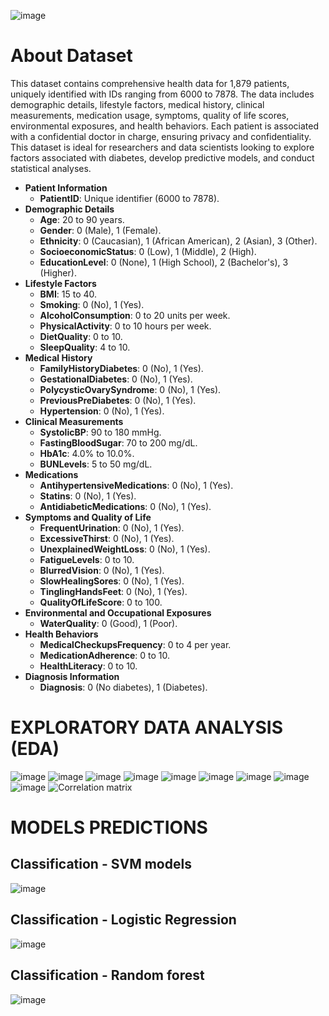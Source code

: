 

![image](https://github.com/vsynguyen/Diabetes-Analysis/assets/162006821/ea3b127d-9b02-4dcb-883d-913896f2e987)


# About Dataset
This dataset contains comprehensive health data for 1,879 patients, uniquely identified with IDs ranging from 6000 to 7878. The data includes demographic details, lifestyle factors, medical history, clinical measurements, medication usage, symptoms, quality of life scores, environmental exposures, and health behaviors. Each patient is associated with a confidential doctor in charge, ensuring privacy and confidentiality. This dataset is ideal for researchers and data scientists looking to explore factors associated with diabetes, develop predictive models, and conduct statistical analyses.

- **Patient Information**
    - **PatientID**: Unique identifier (6000 to 7878).
- **Demographic Details**
    - **Age**: 20 to 90 years.
    - **Gender**: 0 (Male), 1 (Female).
    - **Ethnicity**: 0 (Caucasian), 1 (African American), 2 (Asian), 3 (Other).
    - **SocioeconomicStatus**: 0 (Low), 1 (Middle), 2 (High).
    - **EducationLevel**: 0 (None), 1 (High School), 2 (Bachelor's), 3 (Higher).
- **Lifestyle Factors**
    - **BMI**: 15 to 40.
    - **Smoking**: 0 (No), 1 (Yes).
    - **AlcoholConsumption**: 0 to 20 units per week.
    - **PhysicalActivity**: 0 to 10 hours per week.
    - **DietQuality**: 0 to 10.
    - **SleepQuality**: 4 to 10.
- **Medical History**
    - **FamilyHistoryDiabetes**: 0 (No), 1 (Yes).
    - **GestationalDiabetes**: 0 (No), 1 (Yes).
    - **PolycysticOvarySyndrome**: 0 (No), 1 (Yes).
    - **PreviousPreDiabetes**: 0 (No), 1 (Yes).
    - **Hypertension**: 0 (No), 1 (Yes).
- **Clinical Measurements**
    - **SystolicBP**: 90 to 180 mmHg.
    - **FastingBloodSugar**: 70 to 200 mg/dL.
    - **HbA1c**: 4.0% to 10.0%.
    - **BUNLevels**: 5 to 50 mg/dL.
- **Medications**
    - **AntihypertensiveMedications**: 0 (No), 1 (Yes).
    - **Statins**: 0 (No), 1 (Yes).
    - **AntidiabeticMedications**: 0 (No), 1 (Yes).
- **Symptoms and Quality of Life**
    - **FrequentUrination**: 0 (No), 1 (Yes).
    - **ExcessiveThirst**: 0 (No), 1 (Yes).
    - **UnexplainedWeightLoss**: 0 (No), 1 (Yes).
    - **FatigueLevels**: 0 to 10.
    - **BlurredVision**: 0 (No), 1 (Yes).
    - **SlowHealingSores**: 0 (No), 1 (Yes).
    - **TinglingHandsFeet**: 0 (No), 1 (Yes).
    - **QualityOfLifeScore**: 0 to 100.
- **Environmental and Occupational Exposures**
    - **WaterQuality**: 0 (Good), 1 (Poor).
- **Health Behaviors**
    - **MedicalCheckupsFrequency**: 0 to 4 per year.
    - **MedicationAdherence**: 0 to 10.
    - **HealthLiteracy**: 0 to 10.
- **Diagnosis Information**
    - **Diagnosis**: 0 (No diabetes), 1 (Diabetes).
# EXPLORATORY DATA ANALYSIS (EDA)
![image](https://github.com/vsynguyen/Diabetes-Analysis/assets/162006821/22465cb6-ef05-4915-ae54-c14e9768fbab)
![image](https://github.com/vsynguyen/Diabetes-Analysis/assets/162006821/69830625-e314-4fcf-9d07-52d0fa85998b)
![image](https://github.com/vsynguyen/Diabetes-Analysis/assets/162006821/42953b16-108a-4d4f-908c-0b4b3648e5c2)
![image](https://github.com/vsynguyen/Diabetes-Analysis/assets/162006821/360b0abe-2c27-4086-8e0a-3b0f7df7648b)
![image](https://github.com/vsynguyen/Diabetes-Analysis/assets/162006821/91749e27-a20d-448c-a39d-ff6957af99cf)
![image](https://github.com/vsynguyen/Diabetes-Analysis/assets/162006821/518a4777-df41-4909-bb71-f39e29307110)
![image](https://github.com/vsynguyen/Diabetes-Analysis/assets/162006821/c8ffb145-2be5-41e2-829d-a922be6edeb0)
![image](https://github.com/vsynguyen/Diabetes-Analysis/assets/162006821/c0623992-4d77-4257-a515-ca7d634ed99f)
![image](https://github.com/vsynguyen/Diabetes-Analysis/assets/162006821/447cd6fd-03bf-4dbe-975d-e2b9e9461c89)
![Correlation matrix](https://github.com/vsynguyen/Diabetes-Analysis/assets/162006821/cb06f34f-4f44-4f83-bd22-2e7d296c3e13)

# MODELS PREDICTIONS
## Classification - SVM models
![image](https://github.com/vsynguyen/Diabetes-Analysis/assets/162006821/585210b4-f41c-4479-b230-b184e3b528e5)
## Classification - Logistic Regression
![image](https://github.com/vsynguyen/Diabetes-Analysis/assets/162006821/e9838fb1-77e7-493f-99e0-647f6aedc403)
## Classification - Random forest
![image](https://github.com/vsynguyen/Diabetes-Analysis/assets/162006821/db83e37f-d954-44ca-ae25-15f4bc3e5e9c)
